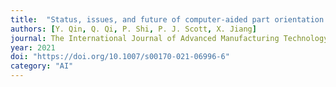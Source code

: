 ```yaml
---
title:  "Status, issues, and future of computer-aided part orientation for additive manufacturing"
authors: [Y. Qin, Q. Qi, P. Shi, P. J. Scott, X. Jiang]
journal: The International Journal of Advanced Manufacturing Technology
year: 2021 
doi: "https://doi.org/10.1007/s00170-021-06996-6"
category: "AI"
---
```

